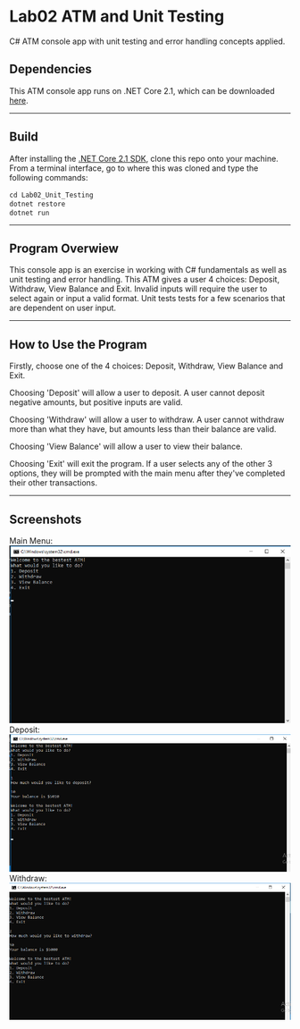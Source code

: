 # Lab02 ATM and Unit Testing
C# ATM console app with unit testing and error handling concepts applied.

## Dependencies
This ATM console app runs on .NET Core 2.1, which can be downloaded [here](https://www.microsoft.com/net/download/macos).

---
## Build
After installing the [.NET Core 2.1 SDK](https://www.microsoft.com/net/download/macos), clone this repo onto your machine. From a terminal interface, go to where this was cloned and type the following commands:

```
cd Lab02_Unit_Testing
dotnet restore
dotnet run
```
---
## Program Overwiew
This console app is an exercise in working with C# fundamentals as well as unit testing and error handling.
This ATM gives a user 4 choices: Deposit, Withdraw, View Balance and Exit. Invalid inputs will require the user to select again or input a valid format.
Unit tests tests for a few scenarios that are dependent on user input.

---
## How to Use the Program
Firstly, choose one of the 4 choices: Deposit, Withdraw, View Balance and Exit.

Choosing 'Deposit' will allow a user to deposit.
A user cannot deposit negative amounts, but positive inputs are valid.

Choosing 'Withdraw' will allow a user to withdraw.
A user cannot withdraw more than what they have, but amounts less than their balance are valid.

Choosing 'View Balance' will allow a user to view their balance.

Choosing 'Exit' will exit the program.  If a user selects any of the other 3 options, they will be prompted with the main menu after they've completed their other transactions.  

---

## Screenshots
Main Menu:
![menu](https://raw.githubusercontent.com/jcqnly/Lab02_Unit_Testing/master/assets/menu.png)
Deposit:
![deposit](https://raw.githubusercontent.com/jcqnly/Lab02_Unit_Testing/master/assets/deposit.png)
Withdraw:
![withdraw](https://raw.githubusercontent.com/jcqnly/Lab02_Unit_Testing/master/assets/withdraw.png)